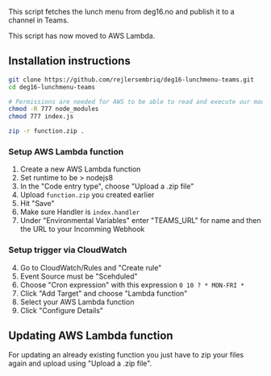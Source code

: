 This script fetches the lunch menu from deg16.no and publish it to a channel in Teams.

This script has now moved to AWS Lambda.

## Installation instructions

```bash
git clone https://github.com/rejlersembriq/deg16-lunchmenu-teams.git
cd deg16-lunchmenu-teams

# Permissions are needed for AWS to be able to read and execute our modules
chmod -R 777 node_modules
chmod 777 index.js

zip -r function.zip .
```

### Setup AWS Lambda function
1. Create a new AWS Lambda function
2. Set runtime to be > nodejs8
3. In the "Code entry type", choose "Upload a .zip file"
4. Upload `function.zip` you created earlier
5. Hit "Save"
6. Make sure Handler is `index.handler`
7. Under "Environmental Variables" enter "TEAMS_URL" for name and then the URL to your Incomming Webhook

### Setup trigger via CloudWatch
4. Go to CloudWatch/Rules and "Create rule"
5. Event Source must be "Scehduled"
6. Choose "Cron expression" with this expression `0 10 ? * MON-FRI *`
5. Click "Add Target" and choose "Lambda function"
6. Select your AWS Lambda function
7. Click "Configure Details"

## Updating AWS Lambda function

For updating an already existing function you just have to zip your files again and upload using "Upload a .zip file".
